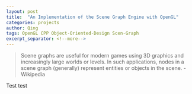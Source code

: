 ```yaml
---
layout: post
title:  "An Implementation of the Scene Graph Engine with OpenGL"
categories: projects
author: Qing
tags: OpenGL CPP Object-Oriented-Design Scen-Graph
excerpt_separator: <!--more-->
---
```


> Scene graphs are useful for modern games using 3D graphics and increasingly large worlds or levels. In such applications, nodes in a scene graph (generally) represent entities or objects in the scene. - Wikipedia

<!--more-->

Test test

